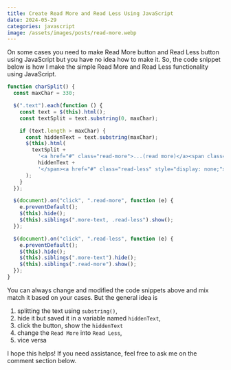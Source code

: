 ```yaml
---
title: Create Read More and Read Less Using JavaScript
date: 2024-05-29
categories: javascript
image: /assets/images/posts/read-more.webp
---
```


On some cases you need to make Read More button and Read Less button using JavaScript but you have no idea how to make it. So, the code snippet below is how I make the simple Read More and Read Less functionality using JavaScript.

```javascript
function charSplit() {
  const maxChar = 330;

  $(".text").each(function () {
    const text = $(this).html();
    const textSplit = text.substring(0, maxChar);

    if (text.length > maxChar) {
      const hiddenText = text.substring(maxChar);
      $(this).html(
        textSplit +
          '<a href="#" class="read-more">...(read more)</a><span class="more-text" style="display: none;">' +
          hiddenText +
          '</span><a href="#" class="read-less" style="display: none;">...(read less)</a>'
      );
    }
  });

  $(document).on("click", ".read-more", function (e) {
    e.preventDefault();
    $(this).hide();
    $(this).siblings(".more-text, .read-less").show();
  });

  $(document).on("click", ".read-less", function (e) {
    e.preventDefault();
    $(this).hide();
    $(this).siblings(".more-text").hide();
    $(this).siblings(".read-more").show();
  });
}
```

You can always change and modified the code snippets above and mix match it based on your cases. But the general idea is 
1. splitting the text using `substring()`, 
2. hide it but saved it in a variable named `hiddenText`, 
3. click the button, show the `hiddenText`
4. change the `Read More` into `Read Less`,
5. vice versa

I hope this helps! If you need assistance, feel free to ask me on the comment section below.